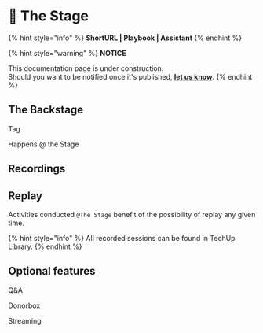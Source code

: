 # 🚧 The Stage

{% hint style="info" %}
**ShortURL | Playbook | Assistant**
{% endhint %}





{% hint style="warning" %}
**NOTICE**

This documentation page is under construction.\
Should you want to be notified once it's published, [**let us know**](https://tiof.click/TIOFTarianUpdatesService).
{% endhint %}

## The Backstage





Tag

Happens @ the Stage



## Recordings

## Replay

Activities conducted `@The Stage` benefit of the possibility of replay any given time.

{% hint style="info" %}
All recorded sessions can be found in TechUp Library.
{% endhint %}

&#x20;

## Optional features

Q\&A

Donorbox

Streaming

